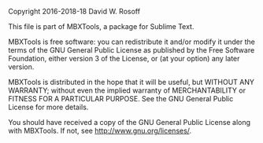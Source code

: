 Copyright 2016-2018-18 David W. Rosoff

This file is part of MBXTools, a package for Sublime Text.

MBXTools is free software: you can redistribute it and/or modify
it under the terms of the GNU General Public License as published by
the Free Software Foundation, either version 3 of the License, or
(at your option) any later version.

MBXTools is distributed in the hope that it will be useful,
but WITHOUT ANY WARRANTY; without even the implied warranty of
MERCHANTABILITY or FITNESS FOR A PARTICULAR PURPOSE.  See the
GNU General Public License for more details.

You should have received a copy of the GNU General Public License
along with MBXTools.  If not, see <http://www.gnu.org/licenses/>.
